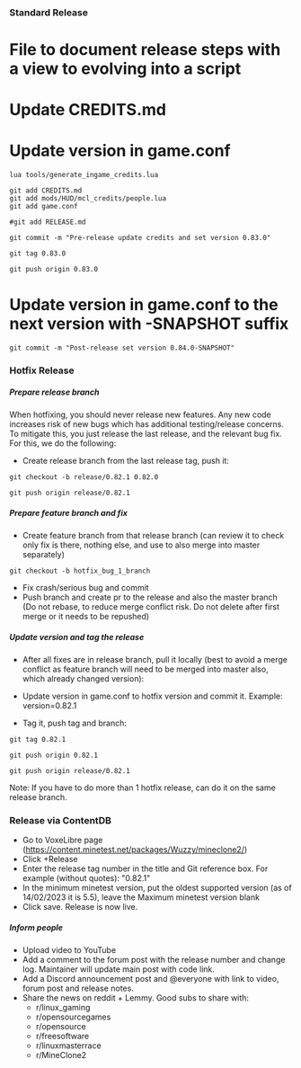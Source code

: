 ### Standard Release

# File to document release steps with a view to evolving into a script

# Update CREDITS.md
# Update version in game.conf

```
lua tools/generate_ingame_credits.lua

git add CREDITS.md
git add mods/HUD/mcl_credits/people.lua
git add game.conf

#git add RELEASE.md

git commit -m "Pre-release update credits and set version 0.83.0"

git tag 0.83.0

git push origin 0.83.0
```

# Update version in game.conf to the next version with -SNAPSHOT suffix

`git commit -m "Post-release set version 0.84.0-SNAPSHOT"`

### Hotfix Release

##### Prepare release branch

When hotfixing, you should never release new features. Any new code increases risk of new bugs which has additional testing/release concerns. 
To mitigate this, you just release the last release, and the relevant bug fix. For this, we do the following:

* Create release branch from the last release tag, push it:

```
git checkout -b release/0.82.1 0.82.0

git push origin release/0.82.1
```

##### Prepare feature branch and fix

* Create feature branch from that release branch (can review it to check only fix is there, nothing else, and use to also merge into master separately)

`git checkout -b hotfix_bug_1_branch`

* Fix crash/serious bug and commit
* Push branch and create pr to the release and also the master branch (Do not rebase, to reduce merge conflict risk. Do not delete after first merge or it needs to be repushed)

##### Update version and tag the release

* After all fixes are in release branch, pull it locally  (best to avoid a merge conflict as feature branch will need to be merged into master also, which already changed version):

* Update version in game.conf to hotfix version and commit it. Example: version=0.82.1

* Tag it, push tag and branch:

```
git tag 0.82.1

git push origin 0.82.1

git push origin release/0.82.1
```

Note: If you have to do more than 1 hotfix release, can do it on the same release branch.

### Release via ContentDB

* Go to VoxeLibre page (https://content.minetest.net/packages/Wuzzy/mineclone2/)
* Click +Release
* Enter the release tag number in the title and Git reference box. For example (without quotes): "0.82.1"
* In the minimum minetest version, put the oldest supported version (as of 14/02/2023 it is 5.5), leave the Maximum minetest version blank
* Click save. Release is now live.

##### Inform people

* Upload video to YouTube
* Add a comment to the forum post with the release number and change log. Maintainer will update main post with code link.
* Add a Discord announcement post and @everyone with link to video, forum post and release notes.
* Share the news on reddit + Lemmy. Good subs to share with:
  * r/linux_gaming 
  * r/opensourcegames
  * r/opensource
  * r/freesoftware
  * r/linuxmasterrace
  * r/MineClone2
